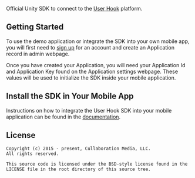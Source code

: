 Official Unity SDK to connect to the [User Hook](http://userhook.com) platform.

## Getting Started

To use the demo application or integrate the SDK into your own mobile app, you will first need to [sign up](https://apps.userhook.com/register) for an account and create an Application record in admin webpage.

Once you have created your Application, you will need your Application Id and Application Key found on the Application settings webpage. These values will be used to initialize the SDK inside your mobile application.


## Install the SDK in Your Mobile App

Instructions on how to integrate the User Hook SDK into your mobile application can be found in the [documentation](http://userhook.com/docs).


## License

```
Copyright (c) 2015 - present, Cullaboration Media, LLC.
All rights reserved.

This source code is licensed under the BSD-style license found in the
LICENSE file in the root directory of this source tree.
```

